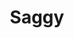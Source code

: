---
title: Saggy
crosslinks:
- livven
- MassiveTitsnAss
- cameltoe
- Real_Amateurs
- SpankSafe
- Morphs
- AngelaWhite
- Hitomi_Tanaka
- fukopchan
- BoltedOnMaxed
- TitSavingTimeTraveler
- luciewildeisretarded
---